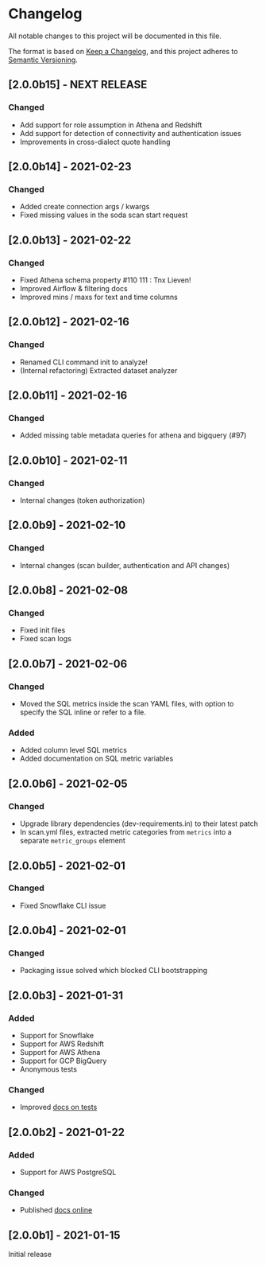 # Changelog
All notable changes to this project will be documented in this file.

The format is based on [Keep a Changelog](https://keepachangelog.com/en/1.0.0/),
and this project adheres to [Semantic Versioning](https://semver.org/spec/v2.0.0.html).

## [2.0.0b15] - NEXT RELEASE
### Changed
- Add support for role assumption in Athena and Redshift
- Add support for detection of connectivity and authentication issues
- Improvements in cross-dialect quote handling

## [2.0.0b14] - 2021-02-23
### Changed
- Added create connection args / kwargs
- Fixed missing values in the soda scan start request

## [2.0.0b13] - 2021-02-22
### Changed
- Fixed Athena schema property #110 111 : Tnx Lieven!
- Improved Airflow & filtering docs
- Improved mins / maxs for text and time columns

## [2.0.0b12] - 2021-02-16
### Changed
- Renamed CLI command init to analyze!
- (Internal refactoring) Extracted dataset analyzer

## [2.0.0b11] - 2021-02-16
### Changed
- Added missing table metadata queries for athena and bigquery (#97)

## [2.0.0b10] - 2021-02-11
### Changed
- Internal changes (token authorization)

## [2.0.0b9] - 2021-02-10
### Changed
- Internal changes (scan builder, authentication and API changes)

## [2.0.0b8] - 2021-02-08
### Changed
- Fixed init files
- Fixed scan logs

## [2.0.0b7] - 2021-02-06
### Changed
- Moved the SQL metrics inside the scan YAML files, with option to specify the SQL inline or refer to a file.
### Added
- Added column level SQL metrics
- Added documentation on SQL metric variables

## [2.0.0b6] - 2021-02-05
### Changed
- Upgrade library dependencies (dev-requirements.in) to their latest patch
- In scan.yml files, extracted metric categories from `metrics` into a separate `metric_groups` element

## [2.0.0b5] - 2021-02-01
### Changed
- Fixed Snowflake CLI issue

## [2.0.0b4] - 2021-02-01
### Changed
- Packaging issue solved which blocked CLI bootstrapping

## [2.0.0b3] - 2021-01-31
### Added
- Support for Snowflake
- Support for AWS Redshift
- Support for AWS Athena
- Support for GCP BigQuery
- Anonymous tests
### Changed
- Improved [docs on tests](https://docs.soda.io/soda-sql/documentation/tests.html)

## [2.0.0b2] - 2021-01-22
### Added
- Support for AWS PostgreSQL
### Changed
- Published [docs online](https://docs.soda.io/soda-sql/)

## [2.0.0b1] - 2021-01-15
Initial release
